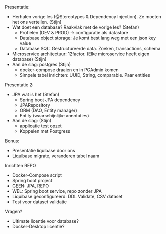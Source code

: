 Presentatie:
- Herhalen vorige les (@Stereotypes & Dependency Injection). Ze moeten het ons vertellen.
  (Stijn)
- Wat doet een database? Raakvlak met de vorige les? (Stefan)
  - Profielen (DEV & PROD) -> configuratie als datastore
  - Database object storage: Je komt best lang weg met een json key value
  - Database SQL: Gestructureerde data. Zoeken, transactions, schema
- Microservice architectuur: 12factor. (Elke microservice heeft eigen database)
  (Stijn)
- Aan de slag: postgres (Stijn)
  - docker-compose draaien en in PGAdmin komen
  - Simpele tabel inrichten: UUID, String, comparable. Paar entities

Presentatie 2:

- JPA wat is het (Stefan)
  - Spring boot JPA dependency
  - JPARepository
  - ORM (DAO, Entity manager)
  - Entity (waarschijnlijke annotaties)
- Aan de slag: (Stijn)
  - applicatie test opzet
  - Koppelen met Postgress

Bonus:
- Presentatie liquibase door ons
- Liquibase migrate, veranderen tabel naam



Inrichten REPO
- Docker-Compose script
- Spring boot project
- GEEN:  JPA, REPO
- WEL: Spring boot service, repo zonder JPA
- Liquibase geconfigureerd: DDL Validate, CSV dataset
- Test voor dataset validatie


Vragen?
- Ultimate licentie voor database?
- Docker-Desktop licentie?
